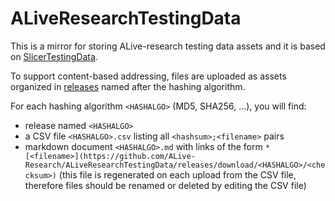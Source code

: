 # ALiveResearchTestingData

This is a mirror for storing ALive-research testing data assets and it is based on [SlicerTestingData](https://github.com/Slicer/SlicerTestingData).

To support content-based addressing, files are uploaded as assets organized in [releases](https://github.com/ALive-Research/ALiveResearchTestingData/releases)
named after the hashing algorithm.

For each hashing algorithm `<HASHALGO>` (MD5, SHA256, ...), you will find:
* release named `<HASHALGO>`
* a CSV file `<HASHALGO>.csv` listing all `<hashsum>;<filename>` pairs
* markdown document `<HASHALGO>.md` with links of the form `* [<filename>](https://github.com/ALive-Research/ALiveResearchTestingData/releases/download/<HASHALGO>/<checksum>)` (this file is regenerated on each upload from the CSV file, therefore files should be renamed or deleted by editing the CSV file)

